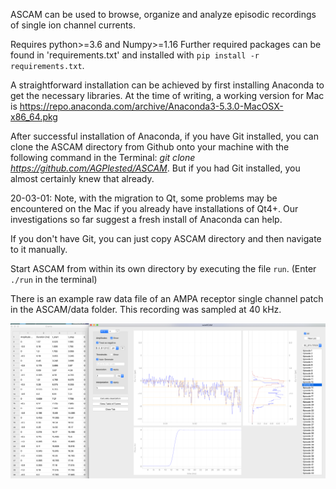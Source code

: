 ASCAM can be used to browse, organize and analyze episodic recordings of single ion channel currents.

Requires python>=3.6 and Numpy>=1.16 
Further required packages can be found in 'requirements.txt' and installed with 
`pip install -r requirements.txt`.

A straightforward installation can be achieved by first installing Anaconda to get the necessary libraries. At the time of writing, a working version for Mac is https://repo.anaconda.com/archive/Anaconda3-5.3.0-MacOSX-x86_64.pkg 

After successful installation of Anaconda, if you have Git installed, you can clone the ASCAM directory from Github onto your machine with the following command in the Terminal: *git clone https://github.com/AGPlested/ASCAM*. But if you had Git installed, you almost certainly knew that already. 

20-03-01: Note, with the migration to Qt, some problems may be encountered on the Mac if you already have installations of Qt4+. Our investigations so far suggest a fresh install of Anaconda can help. 

If you don't have Git, you can just copy ASCAM directory and then navigate to it manually.

Start ASCAM from within its own directory by executing the file `run`. (Enter `./run` in the terminal)

There is an example raw data file of an AMPA receptor single channel patch in the ASCAM/data folder. This recording was sampled at 40 kHz.

![macOS Screenshot](cuteSCAM.png)
